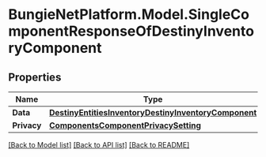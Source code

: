 # BungieNetPlatform.Model.SingleComponentResponseOfDestinyInventoryComponent
## Properties

Name | Type | Description | Notes
------------ | ------------- | ------------- | -------------
**Data** | [**DestinyEntitiesInventoryDestinyInventoryComponent**](DestinyEntitiesInventoryDestinyInventoryComponent.md) |  | [optional] 
**Privacy** | [**ComponentsComponentPrivacySetting**](ComponentsComponentPrivacySetting.md) |  | [optional] 

[[Back to Model list]](../README.md#documentation-for-models) [[Back to API list]](../README.md#documentation-for-api-endpoints) [[Back to README]](../README.md)

